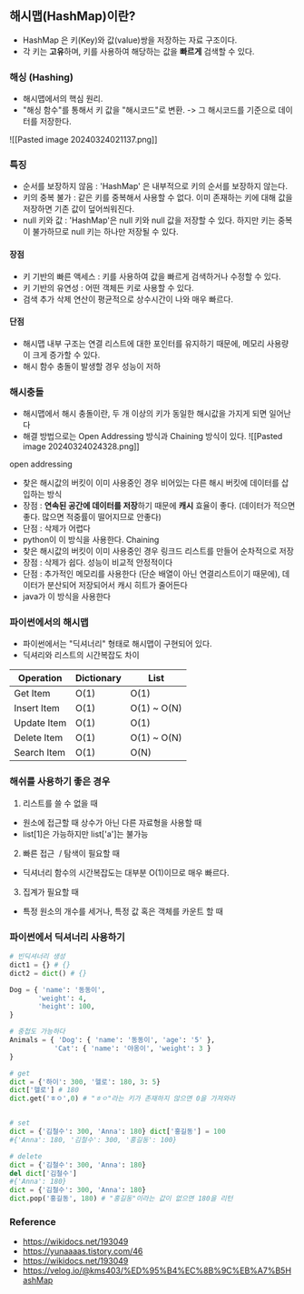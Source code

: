 ## 해시맵(HashMap)이란?
- HashMap 은 키(Key)와 값(value)쌍을 저장하는 자료 구조이다.  
- 각 키는 **고유**하며, 키를 사용하여 해당하는 값을 **빠르게** 검색할 수 있다.

### 해싱 (Hashing)
- 해시맵에서의 핵심 원리.
- "해싱 함수"를 통해서 키 값을 "해시코드"로 변환. -> 그 해시코드를 기준으로 데이터를 저장한다.

![[Pasted image 20240324021137.png]]


### 특징
- 순서를 보장하지 않음 : 'HashMap' 은 내부적으로 키의 순서를 보장하지 않는다.
- 키의 중복 불가 : 같은 키를 중복해서 사용할 수 없다. 이미 존재하는 키에 대해 값을 저장하면 기존 값이 덮어씌워진다.
- null 키와 값 : 'HashMap'은 null 키와 null 값을 저장할 수 있다. 하지만 키는 중복이 불가하므로 null 키는 하나만 저장될 수 있다.
#### 장점
- 키 기반의 빠른 액세스 : 키를 사용하여 값을 빠르게 검색하거나 수정할 수 있다.
- 키 기반의 유연성 : 어떤 객체든 키로 사용할 수 있다.
- 검색 추가 삭제 연산이 평균적으로 상수시간이 나와 매우 빠르다.

#### 단점
- 해시맵 내부 구조는 연결 리스트에 대한 포인터를 유지하기 때문에, 메모리 사용량이 크게 증가할 수 있다.
- 해시 함수 충돌이 발생할 경우 성능이 저하

### 해시충돌
- 해시맵에서 해시 충돌이란, 두 개 이상의 키가 동일한 해시값을 가지게 되면 일어난다
- 해결 방법으로는 Open Addressing 방식과 Chaining 방식이 있다.
![[Pasted image 20240324024328.png]]

open addressing 
- 찾은 해시값의 버킷이 이미 사용중인 경우 비어있는 다른 해시 버킷에 데이터를 삽입하는 방식
- 장점 : **연속된 공간에 데이터를 저장**하기 때문에 **캐시** 효율이 좋다. (데이터가 적으면 좋다. 많으면 적중률이 떨어지므로 안좋다)
- 단점 : 삭제가 어렵다
- python이 이 방식을 사용한다.
Chaining
- 찾은 해시값의 버킷이 이미 사용중인 경우 링크드 리스트를 만들어 순차적으로 저장
- 장점 : 삭제가 쉽다. 성능이 비교적 안정적이다
- 단점 : 추가적인 메모리를 사용한다 (단순 배열이 아닌 연결리스트이기 때문에), 데이터가 분산되어 저장되어서 캐시 히트가 줄어든다
- java가 이 방식을 사용한다



### 파이썬에서의 해시맵
- 파이썬에서는 "딕셔너리" 형태로 해시맵이 구현되어 있다.
- 딕셔리와 리스트의 시간복잡도 차이

| Operation   | Dictionary | List        |
| ----------- | ---------- | ----------- |
| Get Item    | O(1)       | O(1)        |
| Insert Item | O(1)       | O(1) ~ O(N) |
| Update Item | O(1)       | O(1)        |
| Delete Item | O(1)       | O(1) ~ O(N) |
| Search Item | O(1)       | O(N)        |

### 해쉬를 사용하기 좋은 경우
1. 리스트를 쓸 수 없을 때
- 원소에 접근할 때 상수가 아닌 다른 자료형을 사용할 때
- list[1]은 가능하지만 list['a']는 불가능

2. 빠른 접근  / 탐색이 필요할 때
- 딕셔너리 함수의 시간복잡도는 대부분 O(1)이므로 매우 빠르다.

3. 집계가 필요할 때
- 특정 원소의 개수를 세거나, 특정 값 혹은 객체를 카운트 할 때


### 파이썬에서 딕셔너리 사용하기
```python
# 빈딕셔너리 생성 
dict1 = {} # {} 
dict2 = dict() # {}

Dog = { 'name': '동동이', 
	   'weight': 4, 
	   'height': 100, 
}

# 중첩도 가능하다
Animals = { 'Dog': { 'name': '동동이', 'age': '5' }, 
		   'Cat': { 'name': '야옹이', 'weight': 3 } 
}

# get
dict = {'하이': 300, '헬로': 180, 3: 5} 
dict['헬로'] # 180
dict.get('ㅎㅇ',0) # "ㅎㅇ"라는 키가 존재하지 않으면 0을 가져와라


# set
dict = {'김철수': 300, 'Anna': 180} dict['홍길동'] = 100 
#{'Anna': 180, '김철수': 300, '홍길동': 100}

# delete
dict = {'김철수': 300, 'Anna': 180} 
del dict['김철수'] 
#{'Anna': 180}
dict = {'김철수': 300, 'Anna': 180} 
dict.pop('홍길동', 180) # "홍길동"이라는 값이 없으면 180을 리턴


```



### Reference
- https://wikidocs.net/193049
- https://yunaaaas.tistory.com/46
- https://wikidocs.net/193049
- https://velog.io/@kms403/%ED%95%B4%EC%8B%9C%EB%A7%B5HashMap